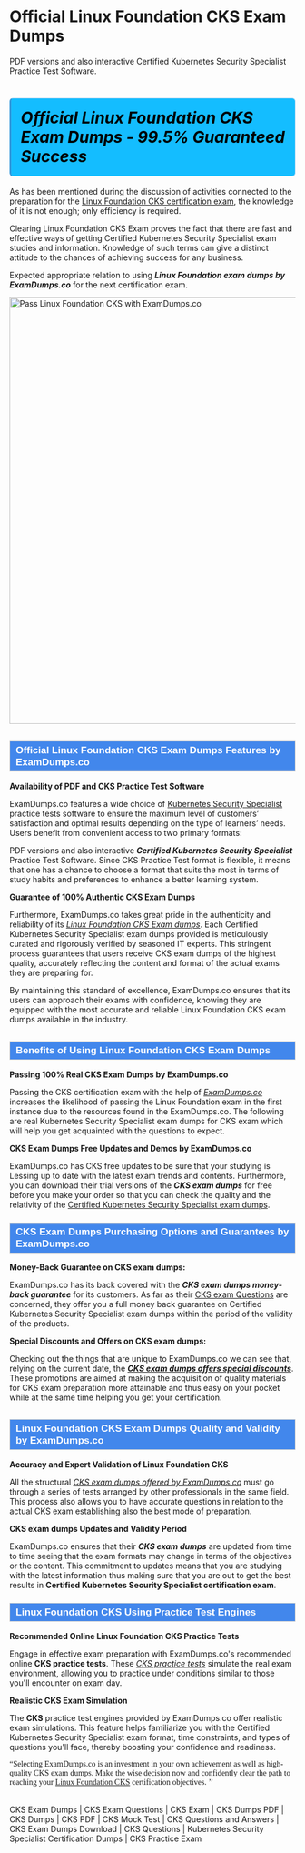 # Official Linux Foundation CKS Exam Dumps
PDF versions and also interactive Certified Kubernetes Security Specialist Practice Test Software.
    	               <h1><strong><span style="display: block; color: #000000; background: #14BDFF; border: 0.5px solid #AED6F1; border-left: 3px solid #3498DB; padding: .6em; border-radius: 6px;">             <em>Official Linux Foundation CKS Exam Dumps - 99.5% Guaranteed Success</em>             </span></strong></h1>            <p>As has been mentioned during the discussion of activities connected to the preparation for the <u>Linux Foundation CKS certification exam</u>, the knowledge of it is not enough; only efficiency is required. </p>            <p>Clearing Linux Foundation CKS Exam proves the fact that there are fast and effective ways of getting Certified Kubernetes Security Specialist exam studies and information. Knowledge of such terms can give a distinct attitude to the chances of achieving success for any business.</p>            <p>Expected appropriate relation to using <strong><i>Linux Foundation exam dumps by ExamDumps.co</i></strong> for the next certification exam.</p>            <p><a href="https://www.examdumps.co/"><img src="https://www.examdumps.co//images/banners/big-sale-20-percent-discount-offer-examdumps.jpg" class="postImage" alt="Pass Linux Foundation CKS with ExamDumps.co" width="750"></a></p>                        <h2 style="background: #4287ec; border: 1px solid #cccccc; padding: 5px 10px;">                <span style="color: #ffffff;">                    <span style="font-size: 11pt;">                        <span style="line-height: normal;">                            <span style="font-family: Calibri,sans-serif;">                                <strong>                                    <span style="font-size: 13.0pt;">Official Linux Foundation CKS Exam Dumps Features by ExamDumps.co</span>                                </strong>                            </span>                        </span>                    </span>                </span>            </h2>            <p><strong>Availability of PDF and CKS Practice Test Software </strong></p>            <p>ExamDumps.co features a wide choice of <u>Kubernetes Security Specialist</u> practice tests software to ensure the maximum level of customers’ satisfaction and optimal results depending on the type of learners’ needs. Users benefit from convenient access to two primary formats:</p>            <p>PDF versions and also interactive <strong><i>Certified Kubernetes Security Specialist </i></strong> Practice Test Software. Since CKS Practice Test format is flexible, it means that one has a chance to choose a format that suits the most in terms of study habits and preferences to enhance a better learning system.</p>            <p><strong>Guarantee of 100% Authentic CKS Exam Dumps </strong></p>            <p>Furthermore, ExamDumps.co takes great pride in the authenticity and reliability of its <u><i><a href="https://www.examdumps.co/cks-exam-dumps.html">Linux Foundation CKS Exam dumps</a></i></u>. Each Certified Kubernetes Security Specialist exam dumps provided is meticulously curated and rigorously verified by seasoned IT experts. This stringent process guarantees that users receive CKS exam dumps of the highest quality, accurately reflecting the content and format of the actual exams they are preparing for. </p>            <p>By maintaining this standard of excellence, ExamDumps.co ensures that its users can approach their exams with confidence, knowing they are equipped with the most accurate and reliable Linux Foundation CKS exam dumps available in the industry.</p>                        <h2 style="background: #4287ec; border: 1px solid #cccccc; padding: 5px 10px;">                <span style="color: #ffffff;"><span style="font-size: 11pt;">                    <span style="line-height: normal;">                        <span style="font-family: Calibri,sans-serif;">                            <strong>                                <span style="font-size: 13.0pt;">Benefits of Using Linux Foundation CKS Exam Dumps</span>                            </strong>                        </span>                    </span></span>                </span>            </h2>                        <p><strong>Passing 100% Real CKS Exam Dumps by ExamDumps.co</strong></p>            <p>Passing the CKS certification exam with the help of <u><i>ExamDumps.co</i></u> increases the likelihood of passing the Linux Foundation exam in the first instance due to the resources found in the ExamDumps.co. The following are real Kubernetes Security Specialist exam dumps for CKS exam which will help you get acquainted with the questions to expect.</p>            <p><strong>CKS Exam Dumps Free Updates and Demos by ExamDumps.co</strong></p>            <p>ExamDumps.co has CKS free updates to be sure that your studying is Lessing up to date with the latest exam trends and contents. Furthermore, you can download their trial versions of the <strong><i>CKS exam dumps</i></strong> for free before you make your order so that you can check the quality and the relativity of the <u>Certified Kubernetes Security Specialist exam dumps</u>.</p>                       <h3 style="background: #4287ec; border: 1px solid #cccccc; padding: 5px 10px;">                <span style="color: #ffffff;">                    <span style="font-size: 11pt;">                        <span style="line-height: normal;">                            <span style="font-family: Calibri,sans-serif;">                                <strong>                                    <span style="font-size: 13.0pt;">CKS Exam Dumps Purchasing Options and Guarantees by ExamDumps.co</span>                                </strong>                            </span>                        </span>                    </span>                </span>            </h3>            <p><strong>Money-Back Guarantee on CKS exam dumps: </strong></p>            <p>ExamDumps.co has its back covered with the <strong><i>CKS exam dumps money-back guarantee</i></strong> for its customers. As far as their <a href="https://www.getbraindumps.com/">CKS exam Questions</a> are concerned, they offer you a full money back guarantee on Certified Kubernetes Security Specialist exam dumps within the period of the validity of the products.</p>            <p><strong>Special Discounts and Offers on CKS exam dumps: </strong></p>            <p>Checking out the things that are unique to ExamDumps.co we can see that, relying on the current date, the <strong><u><i>CKS exam dumps offers special discounts</i></u></strong>. These promotions are aimed at making the acquisition of quality materials for CKS exam preparation more attainable and thus easy on your pocket while at the same time helping you get your certification.</p>                        <h2 style="background: #4287ec; border: 1px solid #cccccc; padding: 5px 10px;">                <span style="color: #ffffff;">                    <span style="font-size: 11pt;">                        <span style="line-height: normal;">                            <span style="font-family: Calibri,sans-serif;">                                <strong>                                    <span style="font-size: 13.0pt;">Linux Foundation CKS Exam Dumps Quality and Validity by ExamDumps.co</span>                                </strong>                            </span>                        </span>                    </span>                </span>            </h2>            <p><strong>Accuracy and Expert Validation of Linux Foundation CKS</strong></p>            <p>All the structural <u><i>CKS exam dumps offered by ExamDumps.co</i></u> must go through a series of tests arranged by other professionals in the same field. This process also allows you to have accurate questions in relation to the actual CKS exam establishing also the best mode of preparation.</p>            <p><strong>CKS exam dumps Updates and Validity Period</strong></p>            <p>ExamDumps.co ensures that their <strong><i>CKS exam dumps</i></strong> are updated from time to time seeing that the exam formats may change in terms of the objectives or the content. This commitment to updates means that you are studying with the latest information thus making sure that you are out to get the best results in <strong>Certified Kubernetes Security Specialist certification exam</strong>.</p>                        <h3 style="background: #4287ec; border: 1px solid #cccccc; padding: 5px 10px;">                <span style="color: #ffffff;">                    <span style="font-size: 11pt;">                        <span style="line-height: normal;">                            <span style="font-family: Calibri,sans-serif;">                                <strong>                                    <span style="font-size: 13.0pt;">Linux Foundation CKS  Using Practice Test Engines</span>                                </strong>                            </span>                        </span>                    </span>                </span>            </h3>            <p><strong>Recommended Online Linux Foundation CKS Practice Tests</strong></p>            <p>Engage in effective exam preparation with ExamDumps.co's recommended online <strong>CKS practice tests</strong>. These <u><i>CKS practice tests</i></u> simulate the real exam environment, allowing you to practice under conditions similar to those you'll encounter on exam day.</p>            <p><strong>Realistic CKS Exam Simulation </strong></p>            <p>The <strong>CKS</strong> practice test engines provided by ExamDumps.co offer realistic exam simulations. This feature helps familiarize you with the Certified Kubernetes Security Specialist exam format, time constraints, and types of questions you'll face, thereby boosting your confidence and readiness.</p>                        <p style="font-family: cursive;">“Selecting ExamDumps.co is an investment in your own achievement as well as high-quality CKS exam dumps. Make the wise decision now and confidently clear the path to reaching your <a href="https://www.examdumps.co/linux-foundation-exam-dumps.html">Linux Foundation CKS</a> certification objectives. ’’</p>  
                    CKS Exam Dumps | CKS Exam Questions | CKS Exam | CKS Dumps PDF | CKS Dumps | CKS PDF | CKS Mock Test | CKS Questions and Answers | CKS Exam Dumps Download | CKS Questions | Kubernetes Security Specialist Certification Dumps | CKS Practice Exam

